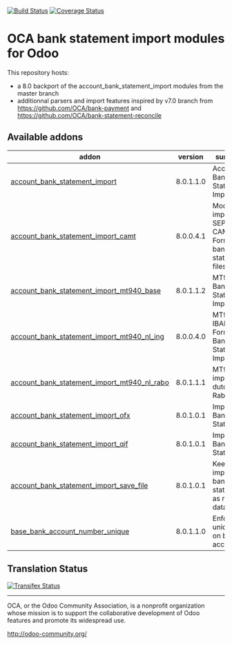 [![Build Status](https://travis-ci.org/OCA/bank-statement-import.svg?branch=8.0)](https://travis-ci.org/OCA/bank-statement-import)
[![Coverage Status](https://coveralls.io/repos/OCA/bank-statement-import/badge.svg?branch=8.0)](https://coveralls.io/r/OCA/bank-statement-import?branch=8.0)

OCA bank statement import modules for Odoo
==========================================

This repository hosts:
* a 8.0 backport of the account_bank_statement_import modules from the master branch
* additionnal parsers and import features inspired by v7.0 branch from https://github.com/OCA/bank-payment and https://github.com/OCA/bank-statement-reconcile

[//]: # (addons)

Available addons
----------------
addon | version | summary
--- | --- | ---
[account_bank_statement_import](account_bank_statement_import/) | 8.0.1.1.0 | Account Bank Statement Import
[account_bank_statement_import_camt](account_bank_statement_import_camt/) | 8.0.0.4.1 | Module to import SEPA CAMT.053 Format bank statement files
[account_bank_statement_import_mt940_base](account_bank_statement_import_mt940_base/) | 8.0.1.1.2 | MT940 Bank Statements Import
[account_bank_statement_import_mt940_nl_ing](account_bank_statement_import_mt940_nl_ing/) | 8.0.0.4.0 | MT940 IBAN ING Format Bank Statements Import
[account_bank_statement_import_mt940_nl_rabo](account_bank_statement_import_mt940_nl_rabo/) | 8.0.1.1.1 | MT940 import for dutch Rabobank
[account_bank_statement_import_ofx](account_bank_statement_import_ofx/) | 8.0.1.0.1 | Import OFX Bank Statement
[account_bank_statement_import_qif](account_bank_statement_import_qif/) | 8.0.1.0.1 | Import QIF Bank Statement
[account_bank_statement_import_save_file](account_bank_statement_import_save_file/) | 8.0.1.0.1 | Keep imported bank statements as raw data
[base_bank_account_number_unique](base_bank_account_number_unique/) | 8.0.1.1.0 | Enforce uniqueness on bank accounts

[//]: # (end addons)

Translation Status
------------------
[![Transifex Status](https://www.transifex.com/projects/p/OCA-bank-statement-import-8-0/chart/image_png)](https://www.transifex.com/projects/p/OCA-bank-statement-import-8-0)

----

OCA, or the Odoo Community Association, is a nonprofit organization whose 
mission is to support the collaborative development of Odoo features and 
promote its widespread use.

http://odoo-community.org/
